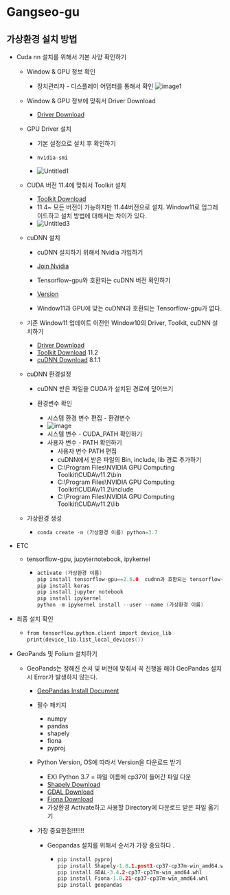 # Gangseo-gu

## 가상환경 설치 방법

* Cuda nn 설치를 위해서 기본 사양 확인하기

  * Window & GPU 정보 확인
  
    * 장치관리자 - 디스플레이 어댑터를 통해서 확인
      ![image1](https://user-images.githubusercontent.com/96859526/160506845-502f2e15-2d5c-44c3-90d5-b21e57ef7acb.png)
  
  * Window & GPU 정보에 맞춰서 Driver Download
    * [Driver Download](https://www.nvidia.co.kr/Download/index.aspx?lang=kr)
   
  * GPU Driver 설치 
    * 기본 설정으로 설치 후 확인하기
    * ```c
      nvidia-smi
      ```

    * ![Untitled1](https://user-images.githubusercontent.com/96859526/160507337-16755341-300e-4f80-9b80-a267112f9052.png)

  * CUDA 버전 11.4에 맞춰서 Toolkit 설치
     * [Toolkit Download](https://developer.nvidia.com/cuda-11-4-4-download-archive?target_os=Windows&target_arch=x86_64&target_version=11&target_type=exe_local) 
     * 11.4~ 모든 버전이 가능하지만 11.44버전으로 설치. Window11로 업그레이드하고 설치 방법에 대해서는 차이가 있다. 
     * ![Untitled3](https://user-images.githubusercontent.com/96859526/160507897-e1bc7d2c-9331-4074-a9ec-271dc5dd9035.png)
  * cuDNN 설치
    * cuDNN 설치하기 위해서 Nvidia 가입하기
    
    * [Join Nvidia](https://developer.nvidia.com/cudnn)
    * Tensorflow-gpu와 호환되는 cuDNN 버전 확인하기
    * [Version](https://www.tensorflow.org/install/source_windows#tested_build_configurations)
    * Window11과 GPU에 맞는 cuDNN과 호환되는 Tensorflow-gpu가 없다. 
    
  * 기존 Window11 업데이트 이전인 Window10의 Driver, Toolkit, cuDNN 설치하기 
    * [Driver Download](https://www.nvidia.co.kr/Download/index.aspx?lang=kr)
    * [Toolkit Download](https://developer.nvidia.com/cuda-11.2.0-download-archive) 11.2
    * [cuDNN Download](https://developer.nvidia.com/rdp/cudnn-archive) 8.1.1
  
  * cuDNN 환경설정
    * cuDNN 받은 파일을 CUDA가 설치된 경로에 덮어쓰기
    
    * 환경변수 확인
      * 시스템 환경 변수 편집 - 환경변수 
      * ![image](https://user-images.githubusercontent.com/96859526/160509179-d0fddb83-0f21-417d-9f6c-95a768548881.png)
      * 시스템 변수 - CUDA_PATH 확인하기 
      * 사용자 변수 - PATH 확인하기 
        * 사용자 변수 PATH 편집
        * cuDNN에서 받은 파일의 Bin, include, lib 경로 추가하기
        * C:\Program Files\NVIDIA GPU Computing Toolkit\CUDA\v11.2\bin
        * C:\Program Files\NVIDIA GPU Computing Toolkit\CUDA\v11.2\include
        * C:\Program Files\NVIDIA GPU Computing Toolkit\CUDA\v11.2\lib
  * 가상환경 생성
    * ```c
      conda create -n (가상환경 이름) python=3.7
      ```
 * ETC
   * tensorflow-gpu, jupyternotebook, ipykernel 
     * ```c
       activate (가상환경 이름)
       pip install tensorflow-gpu==2.6.0  cudnn과 호환되는 tensorflow-gpu찾아서 설치하기
       pip install keras
       pip install jupyter notebook
       pip install ipykernel
       python -m ipykernel install --user --name (가상환경 이름)
       ```
       
  * 최종 설치 확인
    * ```c
      from tensorflow.python.client import device_lib
      print(device_lib.list_local_devices())
      ```
* GeoPands 및 Folium 설치하기
  * GeoPands는 정해진 순서 및 버전에 맞춰서 꼭 진행을 해야 GeoPandas 설치시 Error가 발생하지 않는다.
    * [GeoPandas Install Document](https://geopandas.org/en/stable/getting_started/install.html)
    * 필수 패키지
      * numpy
      * pandas
      * shapely
      * fiona
      * pyproj
      
    * Python Version, OS에 따라서 Version을 다운로드 받기
      * EX) Python 3.7 = 파일 이름에 cp37이 들어간 파일 다운
      * [Shapely Download](https://www.lfd.uci.edu/~gohlke/pythonlibs/#shapely)
      * [GDAL Download](https://www.lfd.uci.edu/~gohlke/pythonlibs/#gdal)
      * [Fiona Download](https://www.lfd.uci.edu/~gohlke/pythonlibs/#fiona)
      * 가상환경 Activate하고 사용할 Directory에 다운로드 받은 파일 옮기기 
    * 가장 중요한점!!!!!!!
      * Geopandas 설치를 위해서 순서가 가장 중요하다 .
        * ```c
          pip install pyproj
          pip install Shapely-1.8.1.post1-cp37-cp37m-win_amd64.whl
          pip install GDAL-3.4.2-cp37-cp37m-win_amd64.whl
          pip install Fiona-1.8.21-cp37-cp37m-win_amd64.whl
          pip install geopandas 
          ```
